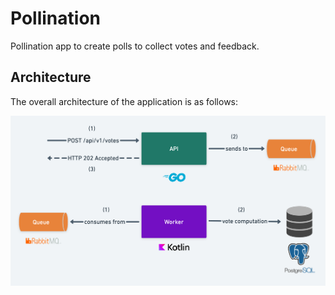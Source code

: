 # Pollination

Pollination app to create polls to collect votes and feedback.

## Architecture

The overall architecture of the application is as follows:

![Architecture](docs/pollination-architecture.png)
